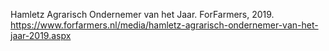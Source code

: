 Hamletz Agrarisch Ondernemer van het Jaar. ForFarmers, 2019. https://www.forfarmers.nl/media/hamletz-agrarisch-ondernemer-van-het-jaar-2019.aspx